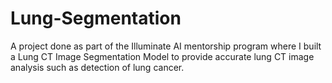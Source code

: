 # Lung-Segmentation
A project done as part of the Illuminate AI mentorship program where I built a Lung CT Image Segmentation Model to  provide accurate lung CT image analysis such as detection of lung cancer.
